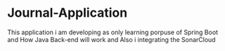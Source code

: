 # Journal-Application
This application i am developing as only learning porpuse of Spring Boot and How Java Back-end will work and Also i integrating the SonarCloud
